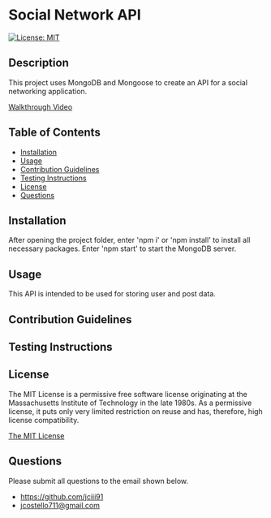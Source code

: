 # Social Network API

[![License: MIT](https://img.shields.io/badge/License-MIT-yellow.svg)](https://opensource.org/licenses/MIT)

## Description

This project uses MongoDB and Mongoose to create an API for a social networking application.

[Walkthrough Video](https://watch.screencastify.com/v/sjoJNUAfsksFUOsb03Bt)

## Table of Contents

- [Installation](#installation)
- [Usage](#usage)
- [Contribution Guidelines](#contribution-guidelines)
- [Testing Instructions](#testing-instructions)
- [License](#license)
- [Questions](#questions)

## Installation

After opening the project folder, enter 'npm i' or 'npm install' to install all necessary packages. Enter 'npm start' to start the MongoDB server.

## Usage

This API is intended to be used for storing user and post data.

## Contribution Guidelines



## Testing Instructions



## License

The MIT License is a permissive free software license originating at the Massachusetts Institute of Technology in the late 1980s. As a permissive license, it puts only very limited restriction on reuse and has, therefore, high license compatibility.

[The MIT License](https://opensource.org/licenses/MIT)

## Questions

Please submit all questions to the email shown below.

- https://github.com/jciii91
- jcostello711@gmail.com